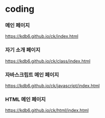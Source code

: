 # coding

### 메인 페이지
https://kdb6.github.io/ck/index.html   

### 자기 소개 페이지
https://kdb6.github.io/ck/class/index.html   

### 자바스크립트 메인 페이지
https://kdb6.github.io/ck/javascript/index.html   

### HTML 메인 페이지
https://kdb6.github.io/ck/html/index.html   
